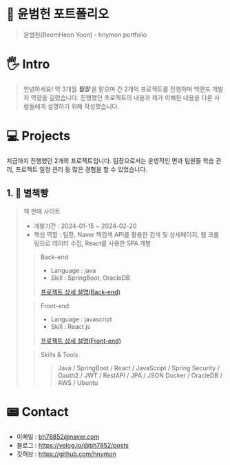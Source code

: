 # 📜 윤범헌 포트폴리오
> 윤범헌(BeomHeon Yoon) - hnymon portfolio

# 🖐️ Intro
> 안녕하세요!
> 약 3개월 _**팀장**_ 을 맡으며 간 2개의 프로젝트를 진행하며 백엔드 개발자 역량을 길렀습니다.
> 진행했던 프로젝트의 내용과 제가 이해한 내용을 다른 사람들에게 설명하기 위해 작성했습니다. 

# 💻 Projects
지금까지 진행했던 2개의 프로젝트입니다.
팀장으로서는 운영적인 면과 팀원들 학습 관리, 프로젝트 일정 관리 등 많은 경험을 할 수 있었습니다.

## 1. 📖 별책빵
> 책 판매 사이트
> - 개발기간 : 2024-01-15 ~ 2024-02-20
> - 핵심 역할 : 팀장, Naver 책검색 API를 활용한 검색 및 상세페이지, 웹 크롤링으로 데이터 수집, React를 사용한 SPA 개발 
> > Back-end
> > - Language : java
> > - Skill : SpringBoot, OracleDB
> >   
> > [프로젝트 상세 설명(Back-end)](https://github.com/hnymon/final-backend)
>
> > Front-end
> > - Language : javascript
> > - Skill : React.js
> >   
> > [프로젝트 상세 설명(Front-end)](https://github.com/hnymon/final-froentend)
>
> > Skills & Tools
> > > Java / SpringBoot / React / JavaScript / Spring Security / Oauth2 / JWT / RestAPI / JPA / JSON
> > > Docker / OracleDB / AWS / Ubuntu
<!--
## 2. E1I4S
> 책 판매 사이트
> - 개발기간
> - 핵심 역할
> > Back-end
> > - Language : java
> > - Skill : SpringBoot, OracleDB
> > [프로젝트 상세 설명(Back-end)](https://github.com/hnymon/final-backend)
>
> > Front-end
> > - Language : javascript
> > - Skill : React.js
> > [프로젝트 상세 설명(Front-end)](https://github.com/hnymon/final-froentend)
>
> > Skills & Tools
> > > Java / SpringBoot / React / JavaScript / Spring Security /Oauth2 / JWT / RestAPI / JPA / JSON
> > > Docker / OracleDB / AWS / Ubuntu
-->

# 📟 Contact
- 이메일 : bh78852@naver.com
- 블로그 : https://velog.io/@bh7852/posts
- 깃허브 : https://github.com/hnymon
